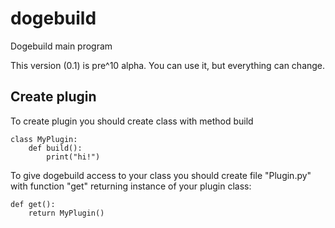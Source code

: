 # dogebuild
Dogebuild main program

This version (0.1) is pre^10 alpha. You can use it, but everything can change. 


## Create plugin
To create plugin you should create class with method build 

```
class MyPlugin:
    def build():
        print("hi!")
```

To give dogebuild access to your class you should create file "Plugin.py" 
with function "get" returning instance of your plugin class:

```
def get():
    return MyPlugin()
```

